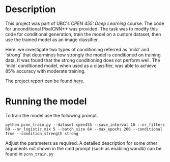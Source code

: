 # Description

This project was part of UBC's *CPEN 455: Deep Learning* course. The code for unconditional PixelCNN++ was provided. The task was to modify this code for conditional generation, train the model on a custom dataset, then use the trained model as an image classifier.

Here, we investigate two types of conditioning referred as 'mild' and 'strong' that determines how strongly the model is conditioned on training data. It was found that the strong conditioning does not perform well. The 'mild' conditioned model, when used as a classifier, was able to achieve 85% accuracy with moderate training. 

The project report can be found [here](report.pdf).

# Running the model

To train the model use the following prompt.

```python pcnn_train.py --dataset cpen455 --save_interval 10 --nr_filters 60 --nr_logistic_mix 5 --batch_size 64 --max_epochs 200 --conditional True --condition_strength strong```

Adjust the parameters as required. A detailed description for some other arguments not shown in the cmd prompt (such as enabling wandb) can be found in `pcnn_train.py` 
